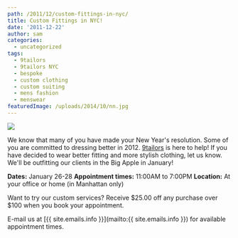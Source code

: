 ```yaml
---
path: /2011/12/custom-fittings-in-nyc/
title: Custom Fittings in NYC!
date: '2011-12-22'
author: sam
categories:
  - uncategorized
tags:
  - 9tailors
  - 9tailors NYC
  - bespoke
  - custom clothing
  - custom suiting
  - mens fashion
  - menswear
featuredImage: /uploads/2014/10/nn.jpg
---
```

[![](http://2.bp.blogspot.com/-bmj6jMuvQTc/TvJqn_eer9I/AAAAAAAAKhY/vFOZvJpZCB4/s400/9TailorsFallShoot-229.jpg)](http://2.bp.blogspot.com/-bmj6jMuvQTc/TvJqn_eer9I/AAAAAAAAKhY/vFOZvJpZCB4/s1600/9TailorsFallShoot-229.jpg)

We know that many of you have made your New Year's resolution. Some of you are committed to dressing better in 2012. [9tailors](http://9tailors.com/) is here to help! If you have decided to wear better fitting and more stylish clothing, let us know. We'll be outfitting our clients in the Big Apple in January!

**Dates:** January 26-28
**Appointment times:** 11:00AM to 7:00PM
**Location:** At your office or home (in Manhattan only)

Want to try our custom services? Receive $25.00 off any purchase over $100 when you book your appointment.

E-mail us at [{{ site.emails.info }}](mailto:{{ site.emails.info }}) for available appointment times.